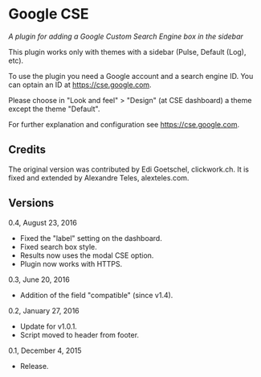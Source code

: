 Google CSE
==========

_A plugin for adding a Google Custom Search Engine box in the sidebar_

This plugin works only with themes with a sidebar (Pulse, Default (Log), etc).

To use the plugin you need a Google account and a search engine ID. You can optain an ID at https://cse.google.com.

Please choose in "Look and feel" > "Design" (at CSE dashboard) a theme except the theme "Default".

For further explanation and configuration see https://cse.google.com.

Credits
-------

The original version was contributed by Edi Goetschel, clickwork.ch. It is fixed and extended by Alexandre Teles, alexteles.com.

Versions
--------

0.4, August 23, 2016
- Fixed the "label" setting on the dashboard.
- Fixed search box style.
- Results now uses the modal CSE option.
- Plugin now works with HTTPS.


0.3, June 20, 2016
- Addition of the field "compatible" (since v1.4).

0.2, January 27, 2016
- Update for v1.0.1.
- Script moved to header from footer.

0.1, December 4, 2015
- Release.
